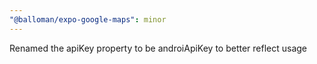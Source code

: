 ```yaml
---
"@balloman/expo-google-maps": minor
---
```


Renamed the apiKey property to be androiApiKey to better reflect usage
